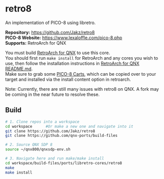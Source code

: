 # retro8
An implementation of PICO-8 using libretro.

**Repository:** https://github.com/Jakz/retro8 \
**PICO-8 Website:** https://www.lexaloffle.com/pico-8.php \
**Supports:** RetroArch for QNX

You must build [RetroArch for QNX](../../RetroArch/README.md) to use this core. \
You should first run `make install` for RetroArch and any cores you wish to use, then follow the installation instructions in [RetroArch for QNX README.md](../../RetroArch/README.md). \
Make sure to grab some [PICO-8 Carts](https://www.lexaloffle.com/bbs/?cat=7&carts_tab=1#mode=carts&sub=2), which can be copied over to your target and installed via the install content option in retroarch.

Note: Currently, there are still many issues with retro8 on QNX. A fork may be coming in the near future to resolve these.

## Build
```bash
# 1. Clone repos into a workspace
cd workspace      #Or make a new one and navigate into it
git clone https://github.com/Jakz/retro8
git clone https://github.com/qnx-ports/build-files

# 2. Source QNX SDP 8
source ~/qnx800/qnxsdp-env.sh

# 3. Navigate here and run make/make install
cd workspace/build-files/ports/libretro-cores/retro8
make
make install
```
